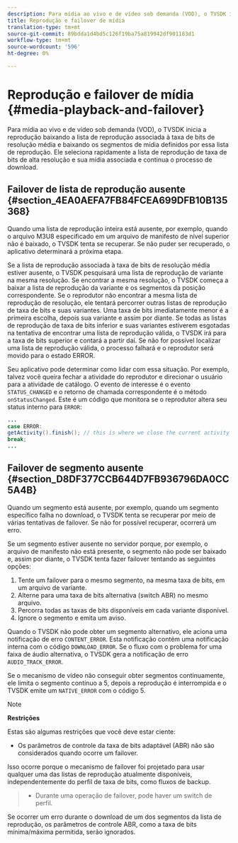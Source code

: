 ```yaml
---
description: Para mídia ao vivo e de vídeo sob demanda (VOD), o TVSDK inicia a reprodução baixando a lista de reprodução associada à taxa de bits de resolução média e baixando os segmentos de mídia definidos por essa lista de reprodução. Ele seleciona rapidamente a lista de reprodução de taxa de bits de alta resolução e sua mídia associada e continua o processo de download.
title: Reprodução e failover de mídia
translation-type: tm+mt
source-git-commit: 89bdda1d4bd5c126f19ba75a819942df901183d1
workflow-type: tm+mt
source-wordcount: '596'
ht-degree: 0%

---
```



# Reprodução e failover de mídia {#media-playback-and-failover}

Para mídia ao vivo e de vídeo sob demanda (VOD), o TVSDK inicia a reprodução baixando a lista de reprodução associada à taxa de bits de resolução média e baixando os segmentos de mídia definidos por essa lista de reprodução. Ele seleciona rapidamente a lista de reprodução de taxa de bits de alta resolução e sua mídia associada e continua o processo de download.

## Failover de lista de reprodução ausente {#section_4EA0AEFA7FB84FCEA699DFB10B135368}

Quando uma lista de reprodução inteira está ausente, por exemplo, quando o arquivo M3U8 especificado em um arquivo de manifesto de nível superior não é baixado, o TVSDK tenta se recuperar. Se não puder ser recuperado, o aplicativo determinará a próxima etapa.

Se a lista de reprodução associada à taxa de bits de resolução média estiver ausente, o TVSDK pesquisará uma lista de reprodução de variante na mesma resolução. Se encontrar a mesma resolução, o TVSDK começa a baixar a lista de reprodução da variante e os segmentos da posição correspondente. Se o reprodutor não encontrar a mesma lista de reprodução de resolução, ele tentará percorrer outras listas de reprodução de taxa de bits e suas variantes. Uma taxa de bits imediatamente menor é a primeira escolha, depois sua variante e assim por diante. Se todas as listas de reprodução de taxa de bits inferior e suas variantes estiverem esgotadas na tentativa de encontrar uma lista de reprodução válida, o TVSDK irá para a taxa de bits superior e contará a partir daí. Se não for possível localizar uma lista de reprodução válida, o processo falhará e o reprodutor será movido para o estado ERROR.

Seu aplicativo pode determinar como lidar com essa situação. Por exemplo, talvez você queira fechar a atividade do reprodutor e direcionar o usuário para a atividade de catálogo. O evento de interesse é o evento `STATUS_CHANGED` e o retorno de chamada correspondente é o método `onStatusChanged`. Este é um código que monitora se o reprodutor altera seu status interno para `ERROR`:

```java
... 
case ERROR: 
getActivity().finish(); // this is where we close the current activity (the Player activity) 
break; 
...
```

## Failover de segmento ausente {#section_D8DF377CCB644D7FB936796DA0CC5A4B}

Quando um segmento está ausente, por exemplo, quando um segmento específico falha no download, o TVSDK tenta se recuperar por meio de várias tentativas de failover. Se não for possível recuperar, ocorrerá um erro.

Se um segmento estiver ausente no servidor porque, por exemplo, o arquivo de manifesto não está presente, o segmento não pode ser baixado e, assim por diante, o TVSDK tenta fazer failover tentando as seguintes opções:

1. Tente um failover para o mesmo segmento, na mesma taxa de bits, em um arquivo de variante.
1. Alterne para uma taxa de bits alternativa (switch ABR) no mesmo arquivo.
1. Percorra todas as taxas de bits disponíveis em cada variante disponível.
1. Ignore o segmento e emita um aviso.

Quando o TVSDK não pode obter um segmento alternativo, ele aciona uma notificação de erro `CONTENT_ERROR`. Esta notificação contém uma notificação interna com o código `DOWNLOAD_ERROR`. Se o fluxo com o problema for uma faixa de áudio alternativa, o TVSDK gera a notificação de erro `AUDIO_TRACK_ERROR`.

Se o mecanismo de vídeo não conseguir obter segmentos continuamente, ele limita o segmento contínuo a 5, depois a reprodução é interrompida e o TVSDK emite um `NATIVE_ERROR` com o código 5.

>[!NOTE]
>
>**Restrições**
>
>Estas são algumas restrições que você deve estar ciente:
>
>* Os parâmetros de controle da taxa de bits adaptável (ABR) não são considerados quando ocorre um failover.
>
>  
Isso ocorre porque o mecanismo de failover foi projetado para usar qualquer uma das listas de reprodução atualmente disponíveis, independentemente do perfil de taxa de bits, como fluxos de backup.
>* Durante uma operação de failover, pode haver um switch de perfil.
>
>  
Se ocorrer um erro durante o download de um dos segmentos da lista de reprodução, os parâmetros de controle ABR, como a taxa de bits mínima/máxima permitida, serão ignorados.
